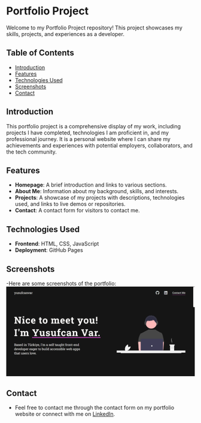 # Portfolio Project

Welcome to my Portfolio Project repository! This project showcases my skills, projects, and experiences as a developer.

## Table of Contents
- [Introduction](#introduction)
- [Features](#features)
- [Technologies Used](#technologies-used)
- [Screenshots](#screenshots)
- [Contact](#contact)

## Introduction

This portfolio project is a comprehensive display of my work, including projects I have completed, technologies I am proficient in, and my professional journey. 
It is a personal website where I can share my achievements and experiences with potential employers, collaborators, and the tech community.

## Features

- **Homepage**: A brief introduction and links to various sections.
- **About Me**: Information about my background, skills, and interests.
- **Projects**: A showcase of my projects with descriptions, technologies used, and links to live demos or repositories.
- **Contact**: A contact form for visitors to contact me.

## Technologies Used

- **Frontend**: HTML, CSS, JavaScript
- **Deployment**: GitHub Pages

## Screenshots

-Here are some screenshots of the portfolio:
![Screenshot](images/screenshot.png)

## Contact
- Feel free to contact me through the contact form on my portfolio website or connect with me on [LinkedIn](https://www.linkedin.com/in/clotho/).
